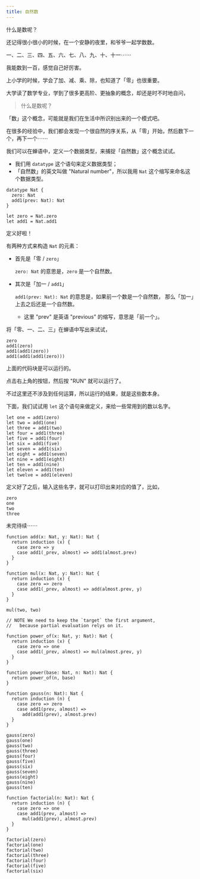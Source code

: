 ```yaml
---
title: 自然数
---
```


什么是数呢？

还记得很小很小的时候，在一个安静的夜里，和爷爷一起学数数。

一、二、三、四、五、六、七、八、九、十、十一⋯⋯

我能数到一百，感觉自己好厉害。

上小学的时候，学会了加、减、乘、除，也知道了「零」也很重要。

大学读了数学专业，学到了很多更高阶、更抽象的概念，却还是时不时地自问，

> 什么是数呢？

「数」这个概念，可能就是我们在生活中所识别出来的一个模式吧。

在很多的经验中，我们都会发现一个很自然的序关系，从「零」开始，然后数下一个，再下一个⋯⋯

我们可以在蝉语中，定义一个数据类型，来捕捉「自然数」这个概念试试。

- 我们用 `datatype` 这个语句来定义数据类型；
- 「自然数」的英文叫做 "Natural number"，所以我用 `Nat` 这个缩写来命名这个数据类型。

``` cicada
datatype Nat {
  zero: Nat
  add1(prev: Nat): Nat
}
```

``` cicada
let zero = Nat.zero
let add1 = Nat.add1
```

定义好啦！

有两种方式来构造 `Nat` 的元素：

- 首先是「零 / `zero`」

  `zero: Nat` 的意思是，`zero` 是一个自然数。

- 其次是「加一 / `add1`」

  `add1(prev: Nat): Nat` 的意思是，如果前一个数是一个自然数，
  那么「加一」上去之后还是一个自然数。

  - 这里 "prev" 是英语 "previous" 的缩写，意思是「前一个」。

将「零、一、二、三」在蝉语中写出来试试，

``` cicada
zero
add1(zero)
add1(add1(zero))
add1(add1(add1(zero)))
```

上面的代码块是可以运行的。

点击右上角的按钮，然后按 "RUN" 就可以运行了。

不过这里还不涉及到任何运算，所以运行的结果，就是这些数本身。

下面，我们试试用 `let` 这个语句来做定义，来给一些常用到的数以名字。

``` cicada
let one = add1(zero)
let two = add1(one)
let three = add1(two)
let four = add1(three)
let five = add1(four)
let six = add1(five)
let seven = add1(six)
let eight = add1(seven)
let nine = add1(eight)
let ten = add1(nine)
let eleven = add1(ten)
let twelve = add1(eleven)
```

定义好了之后，输入这些名字，就可以打印出来对应的值了，比如，

``` cicada
zero
one
two
three
```

未完待续⋯⋯

``` cicada
function add(x: Nat, y: Nat): Nat {
  return induction (x) {
    case zero => y
    case add1(_prev, almost) => add1(almost.prev)
  }
}
```

``` cicada
function mul(x: Nat, y: Nat): Nat {
  return induction (x) {
    case zero => zero
    case add1(_prev, almost) => add(almost.prev, y)
  }
}

mul(two, two)
```

``` cicada
// NOTE We need to keep the `target` the first argument,
//   because partial evaluation relys on it.

function power_of(x: Nat, y: Nat): Nat {
  return induction (x) {
    case zero => one
    case add1(_prev, almost) => mul(almost.prev, y)
  }
}

function power(base: Nat, n: Nat): Nat {
  return power_of(n, base)
}
```

``` cicada
function gauss(n: Nat): Nat {
  return induction (n) {
    case zero => zero
    case add1(prev, almost) =>
      add(add1(prev), almost.prev)
  }
}

gauss(zero)
gauss(one)
gauss(two)
gauss(three)
gauss(four)
gauss(five)
gauss(six)
gauss(seven)
gauss(eight)
gauss(nine)
gauss(ten)
```

``` cicada
function factorial(n: Nat): Nat {
  return induction (n) {
    case zero => one
    case add1(prev, almost) =>
      mul(add1(prev), almost.prev)
  }
}

factorial(zero)
factorial(one)
factorial(two)
factorial(three)
factorial(four)
factorial(five)
factorial(six)
```
